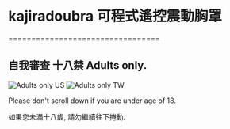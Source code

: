 # kajiradoubra 可程式遙控震動胸罩
=================================

## 自我審查 十八禁 Adults only.
![Adults only US](http://upload.wikimedia.org/wikipedia/commons/b/be/ESRB_2013_Adults_Only.png)
![Adults only TW](http://upload.wikimedia.org/wikipedia/commons/d/d5/GSRR_R_logo.svg)

Please don't scroll down if you are under age of 18.

如果您未滿十八歲, 請勿繼續往下捲動.

